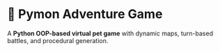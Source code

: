# 🐍 Pymon Adventure Game  

A **Python OOP-based virtual pet game** with dynamic maps, turn-based battles, and procedural generation.  
